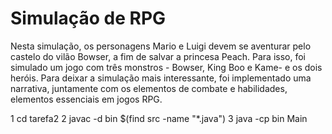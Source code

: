 # Simulação de RPG

Nesta simulação, os personagens Mario e Luigi devem se aventurar pelo castelo do vilão Bowser, a fim de salvar a princesa Peach. Para isso, foi simulado um jogo com três monstros -
Bowser, King Boo e Kame- e os dois heróis. Para deixar a simulação mais interessante, foi implementado uma narrativa, juntamente com os elementos de combate e habilidades, elementos
essenciais em jogos RPG.


1 cd tarefa2
2 javac -d bin $(find src -name "*.java")
3 java -cp bin Main